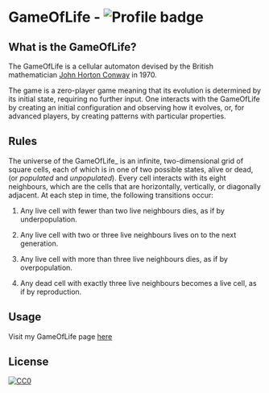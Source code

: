 # GameOfLife  - ![Profile badge](https://img.shields.io/badge/made--by-sonny--maan-critical)

## What is the GameOfLife?


The  GameOfLife is a  cellular automaton devised by the British  mathematician [John Horton Conway](https://en.wikipedia.org/wiki/John_Horton_Conway "John Horton Conway")  in 1970.

The game is a  zero-player game meaning that its evolution is determined by its initial state, requiring no further input. One interacts with the GameOfLife by creating an initial configuration and observing how it evolves, or, for advanced players, by creating patterns with particular properties.

## Rules
The universe of the GameOfLife_ is an infinite, two-dimensional  grid of square cells, each of which is in one of two possible states, alive or dead, (or _populated_ and _unpopulated_). Every cell interacts with its eight neighbours, which are the cells that are horizontally, vertically, or diagonally adjacent. At each step in time, the following transitions occur:

1.  Any live cell with fewer than two live neighbours dies, as if by underpopulation.

2.  Any live cell with two or three live neighbours lives on to the next generation.

3.  Any live cell with more than three live neighbours dies, as if by overpopulation.

4.  Any dead cell with exactly three live neighbours becomes a live cell, as if by reproduction.

## Usage
Visit my GameOfLife page [here](https://sonny-maan.github.io/GameOfLife/)
## License
[![CC0](https://licensebuttons.net/p/zero/1.0/88x31.png)](https://creativecommons.org/publicdomain/zero/1.0/)
